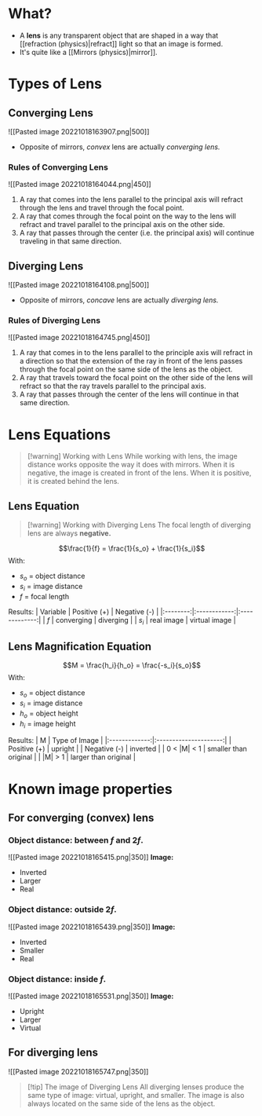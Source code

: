 # What?
- A **lens** is any transparent object that are shaped in a way that [[refraction (physics)|refract]] light so that an image is formed.
- It's quite like a [[Mirrors (physics)|mirror]].
# Types of Lens
## Converging Lens
![[Pasted image 20221018163907.png|500]]
- Opposite of mirrors, *convex* lens are actually *converging lens.*
### Rules of Converging Lens
![[Pasted image 20221018164044.png|450]]
1. A ray that comes into the lens parallel to the principal axis will refract through the lens and travel through the focal point.
2.  A ray that comes through the focal point on the way to the lens will refract and travel parallel to the principal axis on the other side.
3.  A ray that passes through the center (i.e. the principal axis) will continue traveling in that same direction.

## Diverging Lens
![[Pasted image 20221018164108.png|500]]
- Opposite of mirrors, *concave* lens are actually *diverging lens.*
### Rules of Diverging Lens
![[Pasted image 20221018164745.png|450]]
1.  A ray that comes in to the lens parallel to the principle axis will refract in a direction so that the extension of the ray in front of the lens passes through the focal point on the same side of the lens as the object.
2.  A ray that travels toward the focal point on the other side of the lens will refract so that the ray travels parallel to the principal axis.
3.  A ray that passes through the center of the lens will continue in that same direction.

# Lens Equations

> [!warning] Working with Lens
> While working with lens, the image distance works opposite the way it does with mirrors. When it is negative, the image is created in front of the lens. When it is positive, it is created behind the lens.

## Lens Equation
> [!warning] Working with Diverging Lens
> The focal length of diverging lens are always **negative.**


$$\frac{1}{f} = \frac{1}{s_o} + \frac{1}{s_i}$$
With:
- $s_o$ = object distance
- $s_i$ = image distance
- $f$ = focal length

Results:
| Variable | Positive (+) | Negative (-)  |
|:--------:|:------------:|:-------------:|
|   $f$    |   converging    |    diverging     |
|  $s_i$   |  real image  | virtual image |

## Lens Magnification Equation
$$M = \frac{h_i}{h_o} = \frac{-s_i}{s_o}$$
With:
- $s_o$ = object distance
- $s_i$ = image distance
- $h_o$ = object height
- $h_i$ = image height

Results:
|       M       |     Type of Image     |
|:-------------:|:---------------------:|
|  Positive (+) |        upright        |
|  Negative (-) |        inverted       |
| 0 < \|M\| < 1 | smaller than original |
|   \|M\| > 1   |  larger than original |


# Known image properties
## For converging (convex) lens
### **Object distance:** between $f$ and $2f$. 
![[Pasted image 20221018165415.png|350]]
**Image:**
- Inverted
- Larger
- Real
### **Object distance:** outside $2f$. 
![[Pasted image 20221018165439.png|350]]
**Image:**
- Inverted
- Smaller
- Real
### **Object distance:** inside $f$.
![[Pasted image 20221018165531.png|350]]
**Image:**
- Upright
- Larger
- Virtual

## For diverging lens
![[Pasted image 20221018165747.png|350]]
> [!tip] The image of Diverging Lens
> All diverging lenses produce the same type of image: virtual, upright, and smaller. The image is also always located on the same side of the lens as the object.